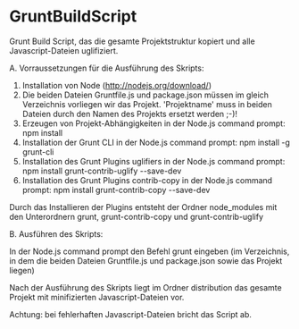 GruntBuildScript
================

Grunt Build Script, das die gesamte Projektstruktur kopiert und alle Javascript-Dateien uglifiziert.


A. Vorraussetzungen für die Ausführung des Skripts:

1. Installation von Node (http://nodejs.org/download/)
2. Die beiden Dateien Gruntfile.js und package.json müssen im gleich Verzeichnis vorliegen wir das Projekt.
'Projektname' muss in beiden Dateien durch den Namen des Projekts ersetzt werden ;-)!
3. Erzeugen von Projekt-Abhängigkeiten in der Node.js command prompt:
	npm install 
4. Installation der Grunt CLI in der Node.js command prompt:
	npm install -g grunt-cli
5. Installation des Grunt Plugins uglifiers in der Node.js command prompt:
	npm install grunt-contrib-uglify --save-dev
6. Installation des Grunt Plugins contrib-copy in der Node.js command prompt:
	npm install grunt-contrib-copy --save-dev

Durch das Installieren der Plugins entsteht der Ordner node_modules mit den Unterordnern grunt, grunt-contrib-copy und grunt-contrib-uglify
	
B. Ausführen des Skripts:

In der Node.js command prompt den Befehl grunt eingeben (im Verzeichnis, in dem die beiden Dateien Gruntfile.js und package.json sowie das Projekt liegen)

Nach der Ausführung des Skripts liegt im Ordner distribution das gesamte Projekt mit minifizierten Javascript-Dateien vor. 

Achtung: bei fehlerhaften Javascript-Dateien bricht das Script ab.
